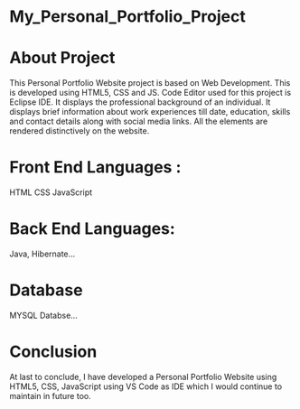 # My_Personal_Portfolio_Project

# About Project

This Personal Portfolio Website project is based on Web Development. This is developed using HTML5, CSS and JS. 
Code Editor used for this project is Eclipse IDE. It displays the professional background of an individual. 
It displays brief information about work experiences till date, education, skills and contact details along with social media links. 
All the elements are rendered distinctively on the website.

# Front End Languages : 
  HTML
  CSS
  JavaScript

# Back End Languages: 
  Java, Hibernate...

# Database
MYSQL Databse...

# Conclusion 
At last to conclude, I have developed a Personal Portfolio Website using HTML5, CSS, JavaScript 
using VS Code as IDE which I would continue to maintain in future too.
